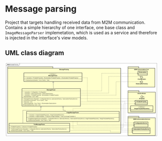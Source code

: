 # Message parsing

Project that targets handling received data from M2M communication. Contains a simple hierarchy of one interface, one base class and `ImageMessageParser` implemetation, which is used as a service and therefore is injected in the interface's view models.

## UML class diagram

![Message parsing class diagram](MessageParsingUML.png)
